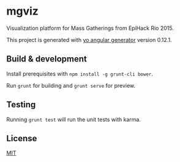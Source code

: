 # mgviz

Visualization platform for Mass Gatherings from EpiHack Rio 2015.

This project is generated with [yo angular generator](https://github.com/yeoman/generator-angular)
version 0.12.1.

## Build & development

Install prerequisites with `npm install -g grunt-cli bower`.

Run `grunt` for building and `grunt serve` for preview.

## Testing

Running `grunt test` will run the unit tests with karma.

## License

[MIT](http://opensource.org/licenses/MIT)
